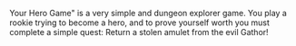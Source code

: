 Your Hero Game" is a very simple and dungeon explorer game. You play a rookie trying to become a hero, and to prove yourself worth you must complete a simple quest: Return a stolen amulet from the evil Gathor!